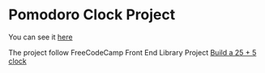 # Pomodoro Clock Project

You can see it [here](https://nottohave.github.io/Pom-Clock/)

The project follow FreeCodeCamp Front End Library Project [Build a 25 + 5 clock](https://www.freecodecamp.org/learn/front-end-libraries/front-end-libraries-projects/build-a-25--5-clock)
